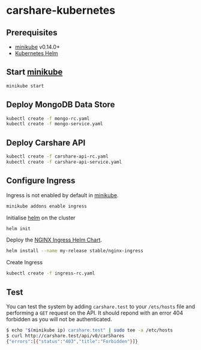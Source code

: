 # carshare-kubernetes

## Prerequisites

* [minikube] v0.14.0+
* [Kubernetes Helm][helm]

## Start [minikube]

```bash
minikube start
```

## Deploy MongoDB Data Store

```bash
kubectl create -f mongo-rc.yaml
kubectl create -f mongo-service.yaml
```

## Deploy Carshare API

```bash
kubectl create -f carshare-api-rc.yaml
kubectl create -f carshare-api-service.yaml
```

## Configure Ingress

Ingress is not enabled by default in [minikube].

```bash
minikube addons enable ingress
```

Initialise [helm] on the cluster

```bash
helm init
```

Deploy the [NGINX Ingress Helm Chart][nginx-ingress].

```bash
helm install --name my-release stable/nginx-ingress
```

Create Ingress

```bash
kubectl create -f ingress-rc.yaml
```
## Test

You can test the system by adding `carshare.test` to your `/ets/hosts` file and performing a `GET` request on the API. It should repond with an error 404 forbidden as you will not be authenticated.

```bash
$ echo "$(minikube ip) carshare.test" | sudo tee -a /etc/hosts
$ curl http://carshare.test/api/v0/carShares
{"errors":[{"status":"403","title":"Forbidden"}]}
```

[minikube]: https://github.com/kubernetes/minikube
[helm]: https://github.com/kubernetes/helm
[nginx-ingress]: https://github.com/kubernetes/charts/tree/master/stable/nginx-ingress